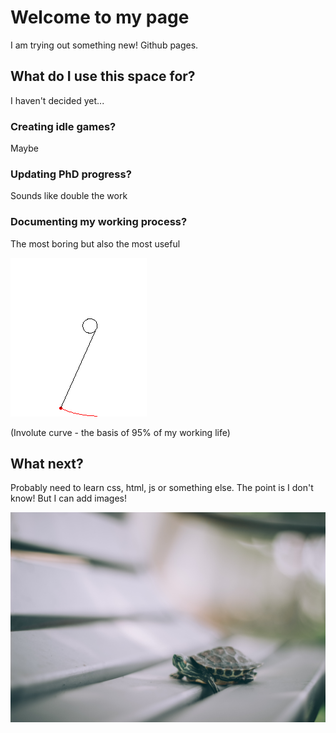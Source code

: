 # Welcome to my page

I am trying out something new!
Github pages.

## What do I use this space for?
I haven't decided yet...

### Creating idle games? 
Maybe

### Updating PhD progress?
Sounds like double the work

### Documenting my working process?
The most boring but also the most useful

![](involute.gif)

(Involute curve - the basis of 95% of my working life)

## What next?
Probably need to learn css, html, js or something else. The point is I don't know!
But I can add images!

![](turtle.jpg)
